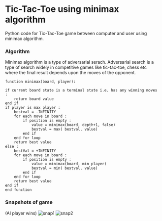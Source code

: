 # Tic-Tac-Toe using minimax algorithm
Python code for Tic-Tac-Toe game between computer and user using minimax algorithm.


### Algorithm

Minimax algorithm is a type of adversarial serach. Adversarial search is a type of search widely in competitive games like tic-tac-toe, chess etc where the final result depends upon the moves of the opponent.

```
function minimax(board, player):

if current board state is a terminal state i.e. has any winning moves :
    return board value
end if
if player is max player :
    bestval = -INFINITY 
    for each move in board :
        if position is empty :
            value = minimax(board, depth+1, false)
            bestval = max( bestval, value) 
        end if
    end for loop
    return best value
else :
    bestVal = +INFINITY 
    for each move in board :
        if position is empty :
            value = minimax(board, min player)
            bestval = min( bestval, value)
        end if
    end for loop 
    return best value
end if
end function
```

### Snapshots of game

(AI player wins)
![snap1](https://user-images.githubusercontent.com/65129334/150751966-daa49acc-57bf-4a5a-ad68-ee7055632afa.png)
![snap2](https://user-images.githubusercontent.com/65129334/150752173-32c67ee2-7688-4588-9dcc-d972152dacbb.png)
